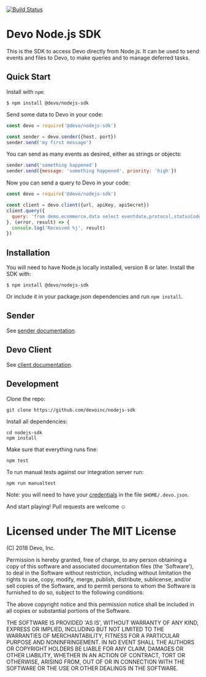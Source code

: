 [![Build Status](https://api.travis-ci.com/DevoInc/nodejs-sdk.svg)](http://travis-ci.com/DevoInc/nodejs-sdk)

# Devo Node.js SDK

This is the SDK to access Devo directly from Node.js.
It can be used to send events and files to Devo,
to make queries and to manage deferred tasks.

## Quick Start

Install with `npm`:

    $ npm install @devo/nodejs-sdk

Send some data to Devo in your code:

``` js
const devo = require('@devo/nodejs-sdk')

const sender = devo.sender({host, port})
sender.send('my first message')
```

You can send as many events as desired, either as strings or objects:

```js
sender.send('something happened')
sender.send({message: 'something happened', priority: 'high'})
```

Now you can send a query to Devo in your code:

``` js
const devo = require('@devo/nodejs-sdk')

const client = devo.client({url, apiKey, apiSecret})
client.query({
  query: 'from demo.ecommerce.data select eventdate,protocol,statusCode,method',
}, (error, result) => {
  console.log('Received %j', result)
})
```

## Installation

You will need to have Node.js locally installed, version 8 or later.
Install the SDK with:

    $ npm install @devo/nodejs-sdk

Or include it in your package.json dependencies and run `npm install`.

## Sender

See [sender documentation](https://github.com/DevoInc/nodejs-sdk/blob/master/docs/sender.md).

## Devo Client

See [client documentation](https://github.com/DevoInc/nodejs-sdk/blob/master/docs/client.md).

## Development

Clone the repo:

```
git clone https://github.com/devoinc/nodejs-sdk
```

Install all dependencies:

```
cd nodejs-sdk
npm install
```

Make sure that everything runs fine:

```
npm test
```

To run manual tests against our integration server run:

```
npm run manualtest
```

Note: you will need to have your
[credentials](https://github.com/DevoInc/nodejs-sdk/blob/master/docs/client.md#client-credentials)
in the file
`$HOME/.devo.json`.

And start playing!
Pull requests are welcome ☺

# Licensed under The MIT License

(C) 2018 Devo, Inc.

Permission is hereby granted, free of charge, to any person obtaining a copy of
this software and associated documentation files (the 'Software'), to deal in
the Software without restriction, including without limitation the rights to
use, copy, modify, merge, publish, distribute, sublicense, and/or sell copies of
the Software, and to permit persons to whom the Software is furnished to do so,
subject to the following conditions:

The above copyright notice and this permission notice shall be included in all
copies or substantial portions of the Software.

THE SOFTWARE IS PROVIDED 'AS IS', WITHOUT WARRANTY OF ANY KIND, EXPRESS OR
IMPLIED, INCLUDING BUT NOT LIMITED TO THE WARRANTIES OF MERCHANTABILITY, FITNESS
FOR A PARTICULAR PURPOSE AND NONINFRINGEMENT. IN NO EVENT SHALL THE AUTHORS OR
COPYRIGHT HOLDERS BE LIABLE FOR ANY CLAIM, DAMAGES OR OTHER LIABILITY, WHETHER
IN AN ACTION OF CONTRACT, TORT OR OTHERWISE, ARISING FROM, OUT OF OR IN
CONNECTION WITH THE SOFTWARE OR THE USE OR OTHER DEALINGS IN THE SOFTWARE.

